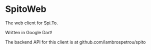 # SpitoWeb
The web client for Spi.To.

Written in Google Dart!


The backend API for this client is at github.com/lambrospetrou/spito